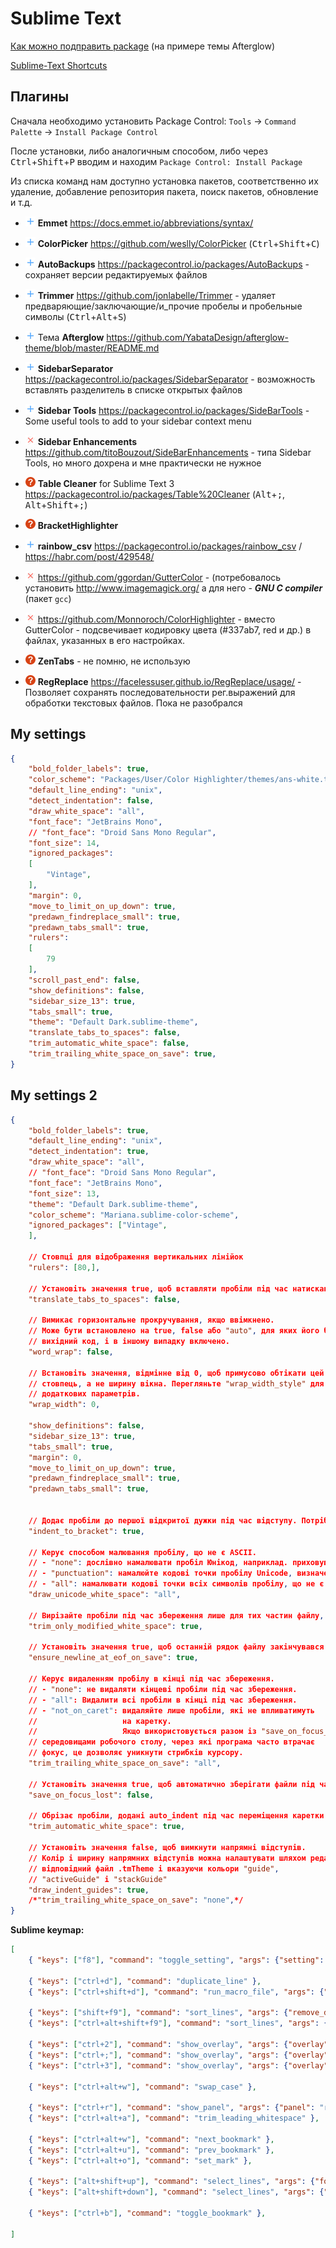# Sublime Text

[Как можно подправить package](edit_package) (на примере темы Afterglow)

[Sublime-Text Shortcuts](https://shortcutworld.com/Sublime-Text/linux/Sublime-Text_Shortcuts)

## Плагины

Сначала необходимо установить Package Control: `Tools` -> `Command Palette` -> `Install Package Control` 

После установки, либо аналогичным способом, либо через <kbd>Ctrl</kbd>+<kbd>Shift</kbd>+<kbd>P</kbd> вводим и находим `Package Control: Install Package`

Из списка команд нам доступно установка пакетов, соответственно их удаление, добавление репозитория пакета, поиск пакетов, обновление и т.д.

- ![v][v] **Emmet** <https://docs.emmet.io/abbreviations/syntax/>
- ![v][v] **ColorPicker** <https://github.com/weslly/ColorPicker> (<kbd>Ctrl</kbd>+<kbd>Shift</kbd>+<kbd>C</kbd>)
- ![v][v] **AutoBackups** <https://packagecontrol.io/packages/AutoBackups> - сохраняет версии редактируемых файлов
- ![v][v] **Trimmer** <https://github.com/jonlabelle/Trimmer> - удаляет предваряющие/заключающие/и_прочие пробелы и пробельные символы (<kbd>Ctrl</kbd>+<kbd>Alt</kbd>+<kbd>S</kbd>)
- ![v][v] Тема **Afterglow** <https://github.com/YabataDesign/afterglow-theme/blob/master/README.md>
- ![v][v] **SidebarSeparator** <https://packagecontrol.io/packages/SidebarSeparator> - возможность вставлять разделитель в списке открытых файлов 
- ![v][v] **Sidebar Tools** <https://packagecontrol.io/packages/SideBarTools> - Some useful tools to add to your sidebar context menu
- ![x][c] **Sidebar Enhancements** https://github.com/titoBouzout/SideBarEnhancements - типа Sidebar Tools, но много дохрена и мне практически не нужное
- ![?][q] **Table Cleaner** for Sublime Text 3 <https://packagecontrol.io/packages/Table%20Cleaner> (<kbd>Alt</kbd>+<kbd>;</kbd>, <kbd>Alt</kbd>+<kbd>Shift</kbd>+<kbd>;</kbd>)
- ![?][q] **BracketHighlighter**
- ![v][v] **rainbow_csv** <https://packagecontrol.io/packages/rainbow_csv> / <https://habr.com/post/429548/>

- ![x][c] https://github.com/ggordan/GutterColor - (потребовалось установить http://www.imagemagick.org/ а для него - **_GNU C compiler_** (пакет `gcc`)
- ![x][c] https://github.com/Monnoroch/ColorHighlighter - вместо GutterColor - подсвечивает кодировку цвета (#337ab7, red и др.) в файлах, указанных в его настройках.
- ![?][q] **ZenTabs** - не помню, не использую  
- ![?][q] **RegReplace** <https://facelessuser.github.io/RegReplace/usage/> - Позволяет сохранять последовательности рег.выражений для обработки текстовых файлов. <span style="r">Пока не разобрался</span>  

[v]: /i/pl.png
[q]: /i/qu.png
[c]: /i/rm.png

## My settings

```json
{
	"bold_folder_labels": true,
	"color_scheme": "Packages/User/Color Highlighter/themes/ans-white.tmTheme",
	"default_line_ending": "unix",
	"detect_indentation": false,
	"draw_white_space": "all",
	"font_face": "JetBrains Mono",
	// "font_face": "Droid Sans Mono Regular",
	"font_size": 14,
	"ignored_packages":
	[
		"Vintage",
	],
	"margin": 0,
	"move_to_limit_on_up_down": true,
	"predawn_findreplace_small": true,
	"predawn_tabs_small": true,
	"rulers":
	[
		79
	],
	"scroll_past_end": false,
	"show_definitions": false,
	"sidebar_size_13": true,
	"tabs_small": true,
	"theme": "Default Dark.sublime-theme",
	"translate_tabs_to_spaces": false,
	"trim_automatic_white_space": false,
	"trim_trailing_white_space_on_save": true,
}
```

## My settings 2

```json
{
    "bold_folder_labels": true,
    "default_line_ending": "unix",
    "detect_indentation": true,
    "draw_white_space": "all",
    // "font_face": "Droid Sans Mono Regular",
    "font_face": "JetBrains Mono",
    "font_size": 13,
    "theme": "Default Dark.sublime-theme",
    "color_scheme": "Mariana.sublime-color-scheme",
    "ignored_packages": ["Vintage",
    ],

    // Стовпці для відображення вертикальних лінійок
    "rulers": [80,],

    // Установіть значення true, щоб вставляти пробіли під час натискання табуляції
    "translate_tabs_to_spaces": false,

    // Вимикає горизонтальне прокручування, якщо ввімкнено.
    // Може бути встановлено на true, false або "auto", для яких його буде вимкнено
    // вихідний код, і в іншому випадку включено.
    "word_wrap": false,

    // Встановіть значення, відмінне від 0, щоб примусово обтікати цей
    // стовпець, а не ширину вікна. Перегляньте "wrap_width_style" для
    // додаткових параметрів.
    "wrap_width": 0,

    "show_definitions": false,
    "sidebar_size_13": true,
    "tabs_small": true,
    "margin": 0,
    "move_to_limit_on_up_down": true,
    "predawn_findreplace_small": true,
    "predawn_tabs_small": true,


    // Додає пробіли до першої відкритої дужки під час відступу. Потрібно ввімкнути auto_indent.
    "indent_to_bracket": true,

    // Керує способом малювання пробілу, що не є ASCII.
    // - "none": дослівно намалювати пробіл Юнікод, наприклад. приховування пробілів нульової ширини.
    // - "punctuation": намалюйте кодові точки пробілу Unicode, визначеного як пунктуація. Це включає NBSP, але виключає ідеографічний простір CJK.
    // - "all": намалювати кодові точки всіх символів пробілу, що не є ASCII.
    "draw_unicode_white_space": "all",

    // Вирізайте пробіли під час збереження лише для тих частин файлу, які ви змінили. Якщо в інших частинах файлу є пробіли в кінці, вони залишаються окремо.
    "trim_only_modified_white_space": true,

    // Установіть значення true, щоб останній рядок файлу закінчувався символом нового рядка під час збереження
    "ensure_newline_at_eof_on_save": true,

    // Керує видаленням пробілу в кінці під час збереження.
    // - "none": не видаляти кінцеві пробіли під час збереження.
    // - "all": Видалити всі пробіли в кінці під час збереження.
    // - "not_on_caret": видаляйте лише пробіли, які не впливатимуть
    //                   на каретку.
    //                   Якщо використовується разом із "save_on_focus_lost" і певними
    // середовищами робочого столу, через які програма часто втрачає
    // фокус, це дозволяє уникнути стрибків курсору.
    "trim_trailing_white_space_on_save": "all",

    // Установіть значення true, щоб автоматично зберігати файли під час переходу до іншого файлу чи програми
    "save_on_focus_lost": false,

    // Обрізає пробіли, додані auto_indent під час переміщення каретки з рядка.
    "trim_automatic_white_space": true,

    // Установіть значення false, щоб вимкнути напрямні відступів.
    // Колір і ширину напрямних відступів можна налаштувати шляхом редагування
    // відповідний файл .tmTheme і вказуючи кольори "guide",
    // "activeGuide" і "stackGuide"
    "draw_indent_guides": true,
    /*"trim_trailing_white_space_on_save": "none",*/
}
```

**Sublime keymap:**

```json
[
	{ "keys": ["f8"], "command": "toggle_setting", "args": {"setting": "word_wrap"}},

	{ "keys": ["ctrl+d"], "command": "duplicate_line" },
	{ "keys": ["ctrl+shift+d"], "command": "run_macro_file", "args": {"file": "res://Packages/Default/Delete Line.sublime-macro"} },

	{ "keys": ["shift+f9"], "command": "sort_lines", "args": {"remove_duplicates": true} },
	{ "keys": ["ctrl+alt+shift+f9"], "command": "sort_lines", "args": {"reverse": true} },

	{ "keys": ["ctrl+2"], "command": "show_overlay", "args": {"overlay": "goto", "text": "@"} },
	{ "keys": ["ctrl+;"], "command": "show_overlay", "args": {"overlay": "goto", "text": ":"} },
	{ "keys": ["ctrl+3"], "command": "show_overlay", "args": {"overlay": "goto", "text": "#"} },

	{ "keys": ["ctrl+alt+w"], "command": "swap_case" },

	{ "keys": ["ctrl+r"], "command": "show_panel", "args": {"panel": "replace", "reverse": false} },
	{ "keys": ["ctrl+alt+a"], "command": "trim_leading_whitespace" },

	{ "keys": ["ctrl+alt+w"], "command": "next_bookmark" },
	{ "keys": ["ctrl+alt+u"], "command": "prev_bookmark" },
	{ "keys": ["ctrl+alt+o"], "command": "set_mark" },

	{ "keys": ["alt+shift+up"], "command": "select_lines", "args": {"forward": false} },
	{ "keys": ["alt+shift+down"], "command": "select_lines", "args": {"forward": true} },

	{ "keys": ["ctrl+b"], "command": "toggle_bookmark" },

]
```
